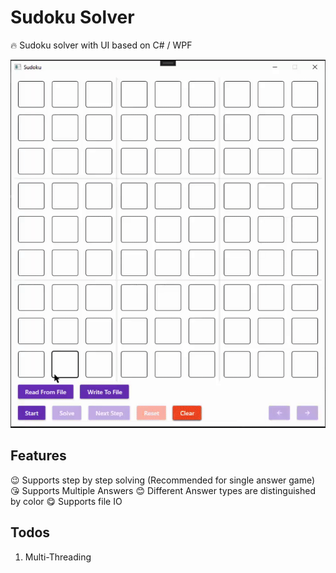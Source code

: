 # Sudoku Solver

:fire: Sudoku solver with UI based on C# / WPF

![Sudoku Solver by Lei](./Solver.gif)

## Features
:wink: Supports step by step solving (Recommended for single answer game)
:kissing_heart: Supports Multiple Answers
:blush: Different Answer types are distinguished by color
:yum: Supports file IO

## Todos
1. Multi-Threading
